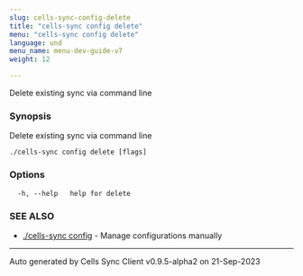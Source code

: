 ```yaml
---
slug: cells-sync-config-delete
title: "cells-sync config delete"
menu: "cells-sync config delete"
language: und
menu_name: menu-dev-guide-v7
weight: 12

---
```

Delete existing sync via command line

### Synopsis

Delete existing sync via command line

```
./cells-sync config delete [flags]
```

### Options

```
  -h, --help   help for delete
```

### SEE ALSO

* [./cells-sync config](../cells-sync-config)	 - Manage configurations manually


---
Auto generated by Cells Sync Client v0.9.5-alpha2 on 21-Sep-2023
